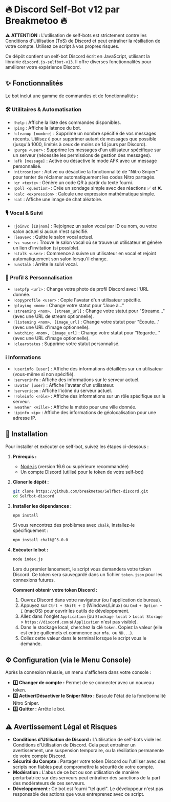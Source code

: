 # 🔥 Discord Self-Bot v12 par Breakmetoo 🔥

⚠️ **ATTENTION :** L'utilisation de self-bots est strictement contre les Conditions d'Utilisation (ToS) de Discord et peut entraîner la résiliation de votre compte. Utilisez ce script à vos propres risques.

Ce dépôt contient un self-bot Discord écrit en JavaScript, utilisant la librairie `discord.js-selfbot-v13`. Il offre diverses fonctionnalités pour améliorer votre expérience Discord.

## ✨ Fonctionnalités

Le bot inclut une gamme de commandes et de fonctionnalités :

### 🛠️ Utilitaires & Automatisation
* `!help` : Affiche la liste des commandes disponibles.
* `!ping` : Affiche la latence du bot.
* `!cleanup [nombre]` : Supprime un nombre spécifié de vos messages récents. Utilisez `0` pour supprimer autant de messages que possible (jusqu'à 1000, limités à ceux de moins de 14 jours par Discord).
* `!purge <user>` : Supprime les messages d'un utilisateur spécifique sur un serveur (nécessite les permissions de gestion des messages).
* `!afk [message]` : Active ou désactive le mode AFK avec un message personnalisé.
* `!nitrosniper` : Active ou désactive la fonctionnalité de "Nitro Sniper" pour tenter de réclamer automatiquement les codes Nitro partagés.
* `!qr <texte>` : Génère un code QR à partir du texte fourni.
* `!poll <question>` : Crée un sondage simple avec des réactions ✅ et ❌.
* `!calc <expression>` : Calcule une expression mathématique simple.
* `!cat` : Affiche une image de chat aléatoire.

### 🎙️ Vocal & Suivi
* `!joinvc [ID|nom]` : Rejoignez un salon vocal par ID ou nom, ou votre salon actuel si aucun n'est spécifié.
* `!leavevc` : Quitte le salon vocal actuel.
* `!vc <user>` : Trouve le salon vocal où se trouve un utilisateur et génère un lien d'invitation (si possible).
* `!stalk <user>` : Commence à suivre un utilisateur en vocal et rejoint automatiquement son salon lorsqu'il change.
* `!unstalk` : Arrête le suivi vocal.

### 👤 Profil & Personnalisation
* `!setpfp <url>` : Change votre photo de profil Discord avec l'URL donnée.
* `!copyprofile <user>` : Copie l'avatar d'un utilisateur spécifié.
* `!playing <nom>` : Change votre statut pour "Joue à..."
* `!streaming <nom>, [stream_url]` : Change votre statut pour "Streame..." (avec une URL de stream optionnelle).
* `!listening <nom>, [image_url]` : Change votre statut pour "Écoute..." (avec une URL d'image optionnelle).
* `!watching <nom>, [image_url]` : Change votre statut pour "Regarde..." (avec une URL d'image optionnelle).
* `!clearstatus` : Supprime votre statut personnalisé.

### ℹ️ Informations
* `!userinfo [user]` : Affiche des informations détaillées sur un utilisateur (vous-même si non spécifié).
* `!serverinfo` : Affiche des informations sur le serveur actuel.
* `!avatar [user]` : Affiche l'avatar d'un utilisateur.
* `!servericon` : Affiche l'icône du serveur actuel.
* `!roleinfo <rôle>` : Affiche des informations sur un rôle spécifique sur le serveur.
* `!weather <ville>` : Affiche la météo pour une ville donnée.
* `!ipinfo <ip>` : Affiche des informations de géolocalisation pour une adresse IP.

## 🚀 Installation

Pour installer et exécuter ce self-bot, suivez les étapes ci-dessous :

1.  **Prérequis :**
    * [Node.js](https://nodejs.org/) (version 16.6 ou supérieure recommandée)
    * Un compte Discord (utilisé pour le token de votre self-bot)

2.  **Cloner le dépôt :**
    ```bash
    git clone https://github.com/breakmetoo/Selfbot-discord.git
    cd Selfbot-discord
    ```

3.  **Installer les dépendances :**
    ```bash
    npm install
    ```
    Si vous rencontrez des problèmes avec `chalk`, installez-le spécifiquement :
    ```bash
    npm install chalk@^5.0.0
    ```

4.  **Exécuter le bot :**
    ```bash
    node index.js
    ```

    Lors du premier lancement, le script vous demandera votre token Discord. Ce token sera sauvegardé dans un fichier `token.json` pour les connexions futures.

    **Comment obtenir votre token Discord :**
    1.  Ouvrez Discord dans votre navigateur (ou l'application de bureau).
    2.  Appuyez sur `Ctrl + Shift + I` (Windows/Linux) ou `Cmd + Option + I` (macOS) pour ouvrir les outils de développement.
    3.  Allez dans l'onglet `Application` (ou `Stockage local` > `Local Storage` > `https://discord.com` si `Application` n'est pas visible).
    4.  Dans le stockage local, cherchez la clé `token`. Copiez la valeur (elle est entre guillemets et commence par `mfa.` ou `ND...`).
    5.  Collez cette valeur dans le terminal lorsque le script vous le demande.

## ⚙️ Configuration (via le Menu Console)

Après la connexion réussie, un menu s'affichera dans votre console :

* **1️⃣ Changer de compte :** Permet de se connecter avec un nouveau token.
* **2️⃣ Activer/Désactiver le Sniper Nitro :** Bascule l'état de la fonctionnalité Nitro Sniper.
* **3️⃣ Quitter :** Arrête le bot.

## ⚠️ Avertissement Légal et Risques

* **Conditions d'Utilisation de Discord :** L'utilisation de self-bots viole les Conditions d'Utilisation de Discord. Cela peut entraîner un avertissement, une suspension temporaire, ou la résiliation permanente de votre compte Discord.
* **Sécurité du Compte :** Partager votre token Discord ou l'utiliser avec des scripts non fiables peut compromettre la sécurité de votre compte.
* **Modération :** L'abus de ce bot ou son utilisation de manière perturbatrice sur des serveurs peut entraîner des sanctions de la part des modérateurs de ces serveurs.
* **Développement :** Ce bot est fourni "tel quel". Le développeur n'est pas responsable des actions que vous entreprenez avec ce script.
